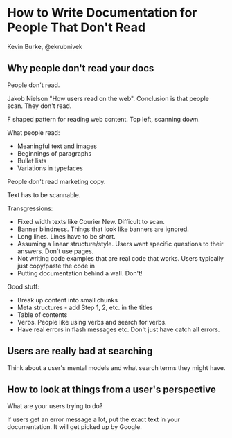 # How to Write Documentation for People That Don't Read

Kevin Burke, @ekrubnivek

## Why people don't read your docs

People don't read. 

Jakob Nielson "How users read on the web". Conclusion is that people scan. They don't read. 

F shaped pattern for reading web content. Top left, scanning down.

What people read:

* Meaningful text and images
* Beginnings of paragraphs
* Bullet lists
* Variations in typefaces

People don't read marketing copy.

Text has to be scannable.

Transgressions:

* Fixed width texts like Courier New. Difficult to scan.
* Banner blindness. Things that look like banners are ignored.
* Long lines. Lines have to be short.
* Assuming a linear structure/style. Users want specific questions to their answers. Don't use pages.
* Not writing code examples that are real code that works. Users typically just copy/paste the code in
* Putting documentation behind a wall. Don't!

Good stuff:

* Break up content into small chunks
* Meta structures - add Step 1, 2, etc. in the titles
* Table of contents
* Verbs. People like using verbs and search for verbs.
* Have real errors in flash messages etc. Don't just have catch all errors.

## Users are really bad at searching

Think about a user's mental models and what search terms they might have.


## How to look at things from a user's perspective

What are your users trying to do?

If users get an error message a lot, put the exact text in your documentation. It will get picked up by Google.

